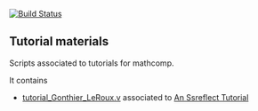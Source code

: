 [![Build Status](https://travis-ci.org/math-comp/tutorial_material.svg?branch=master)](https://travis-ci.org/math-comp/tutorial_material)

## Tutorial materials

Scripts associated to tutorials for mathcomp.

It contains
- [tutorial_Gonthier_LeRoux.v](https://github.com/math-comp/tutorial_material/blob/master/tutorial_Gonthier_LeRoux.v) associated to [An Ssreflect Tutorial](https://hal.inria.fr/inria-00407778)
